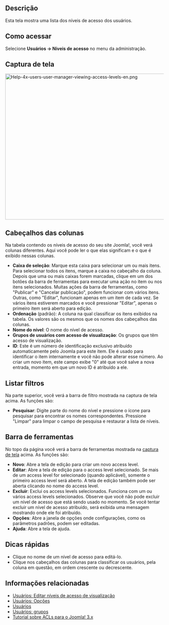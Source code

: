 <!-- Filename: Help4.x:Users:_Viewing_Access_Levels / Display title: Usuários: Níveis de acesso de visualização -->

## Descrição

Esta tela mostra uma lista dos níveis de acesso dos usuários.

## Como acessar

Selecione **Usuários **→** Níveis de acesso** no menu da administração.

## Captura de tela

<img
src="https://docs.joomla.org/images/thumb/b/b2/Help-4x-users-user-manager-viewing-access-levels-en.png/800px-Help-4x-users-user-manager-viewing-access-levels-en.png"
decoding="async"
srcset="https://docs.joomla.org/images/b/b2/Help-4x-users-user-manager-viewing-access-levels-en.png 1.5x"
data-file-width="1007" data-file-height="583" width="800" height="463"
alt="Help-4x-users-user-manager-viewing-access-levels-en.png" />

## Cabeçalhos das colunas

Na tabela contendo os níveis de acesso do seu site Joomla!, você verá
colunas diferentes. Aqui você pode ler o que elas significam e o que é
exibido nessas colunas.

- **Caixa de seleção**: Marque esta caixa para selecionar um ou mais
  itens. Para selecionar todos os itens, marque a caixa no cabeçalho da
  coluna. Depois que uma ou mais caixas forem marcadas, clique em um dos
  botões da barra de ferramentas para executar uma ação no item ou nos
  itens selecionados. Muitas ações da barra de ferramentas, como
  "Publicar" e "Cancelar publicação", podem funcionar com vários itens.
  Outras, como "Editar", funcionam apenas em um item de cada vez. Se
  vários itens estiverem marcados e você pressionar "Editar", apenas o
  primeiro item será aberto para edição.
- **Ordenação** (padrão): A coluna na qual classificar os itens exibidos
  na tabela. Os valores são os mesmos que os nomes dos cabeçalhos das
  colunas.
- **Nome do nível**: O nome do nível de acesso.
- **Grupos de usuários com acesso de visualização**: Os grupos que têm
  acesso de visualização.
- **ID**: Este é um número de identificação exclusivo atribuído
  automaticamente pelo Joomla para este item. Ele é usado para
  identificar o item internamente e você não pode alterar esse número.
  Ao criar um novo item, este campo exibe "0" até que você salve a nova
  entrada, momento em que um novo ID é atribuído a ele.

## Listar filtros

Na parte superior, você verá a barra de filtro mostrada na captura de
tela acima. As funções são:

- **Pesquisar**: Digite parte do nome do nível e pressione o ícone para
  pesquisar para encontrar os nomes correspondentes. Pressione "Limpar"
  para limpar o campo de pesquisa e restaurar a lista de níveis.

## Barra de ferramentas

No topo da página você verá a barra de ferramentas mostrada na [captura
de tela](#Captura_de_tela) acima. As funções são:

- **Novo**: Abre a tela de edição para criar um novo access level.
- **Editar**: Abre a tela de edição para o access level selecionado. Se
  mais de um access level for selecionado (quando aplicável), somente o
  primeiro access level será aberto. A tela de edição também pode ser
  aberta clicando no nome do access level.
- **Excluir**: Exclui os access levels selecionados. Funciona com um ou
  vários access levels selecionados. Observe que você não pode excluir
  um nível de acesso que está sendo usado no momento. Se você tentar
  excluir um nível de acesso atribuído, será exibida uma mensagem
  mostrando onde ele foi atribuído.
- **Opções**: Abre a janela de opções onde configurações, como os
  parâmetros padrões, podem ser editadas.
- **Ajuda**: Abre a tela de ajuda.

## Dicas rápidas

- Clique no nome de um nível de acesso para editá-lo.
- Clique nos cabeçalhos das colunas para classificar os usuários, pela
  coluna em questão, em ordem crescente ou decrescente.

## Informações relacionadas

- [Usuários: Editar níveis de acesso de
  visualização](https://docs.joomla.org/Help4.x:Users:_Edit_Viewing_Access_Level/pt-br "Help4.x:Users: Edit Viewing Access Level/pt-br")
- [Usuários:
  Opções](https://docs.joomla.org/Help4.x:Users:_Options/pt-br "Help4.x:Users: Options/pt-br")
- [Usuários](https://docs.joomla.org/Help4.x:Users/pt-br "Help4.x:Users/pt-br")
- [Usuários:
  grupos](https://docs.joomla.org/Help4.x:Users:_Groups/pt-br "Help4.x:Users: Groups/pt-br")
- [Tutorial sobre ACLs para o Joomla!
  3.x](https://docs.joomla.org/J3.x:Access_Control_List_Tutorial/pt-br "J3.x:Access Control List Tutorial/pt-br")
